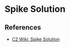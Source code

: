 # Spike Solution

## References

* [C2 Wiki: Spike Solution](https://c2.com/cgi/wiki?SpikeSolution)
